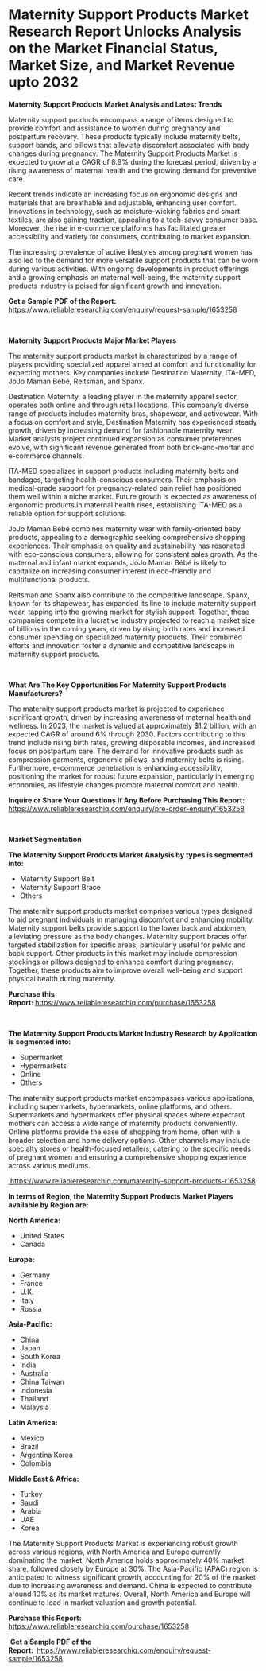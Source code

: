 <p><h1>Maternity Support Products Market Research Report Unlocks Analysis on the Market Financial Status, Market Size, and Market Revenue upto 2032</h1></p><p><strong>Maternity Support Products Market Analysis and Latest Trends</strong></p>
<p><p>Maternity support products encompass a range of items designed to provide comfort and assistance to women during pregnancy and postpartum recovery. These products typically include maternity belts, support bands, and pillows that alleviate discomfort associated with body changes during pregnancy. The Maternity Support Products Market is expected to grow at a CAGR of 8.9% during the forecast period, driven by a rising awareness of maternal health and the growing demand for preventive care. </p><p>Recent trends indicate an increasing focus on ergonomic designs and materials that are breathable and adjustable, enhancing user comfort. Innovations in technology, such as moisture-wicking fabrics and smart textiles, are also gaining traction, appealing to a tech-savvy consumer base. Moreover, the rise in e-commerce platforms has facilitated greater accessibility and variety for consumers, contributing to market expansion. </p><p>The increasing prevalence of active lifestyles among pregnant women has also led to the demand for more versatile support products that can be worn during various activities. With ongoing developments in product offerings and a growing emphasis on maternal well-being, the maternity support products industry is poised for significant growth and innovation.</p></p>
<p><strong>Get a Sample PDF of the Report:&nbsp;</strong> <a href="https://www.reliableresearchiq.com/enquiry/request-sample/1653258?utm_campaign=2319&utm_medium=2&utm_source=Github&utm_content=ia&utm_term=18042025&utm_id=maternity-support-products">https://www.reliableresearchiq.com/enquiry/request-sample/1653258</a></p>
<p>&nbsp;</p>
<p><strong>Maternity Support Products Major Market Players</strong></p>
<p><p>The maternity support products market is characterized by a range of players providing specialized apparel aimed at comfort and functionality for expecting mothers. Key companies include Destination Maternity, ITA-MED, JoJo Maman Bébé, Reitsman, and Spanx.</p><p>Destination Maternity, a leading player in the maternity apparel sector, operates both online and through retail locations. This company’s diverse range of products includes maternity bras, shapewear, and activewear. With a focus on comfort and style, Destination Maternity has experienced steady growth, driven by increasing demand for fashionable maternity wear. Market analysts project continued expansion as consumer preferences evolve, with significant revenue generated from both brick-and-mortar and e-commerce channels.</p><p>ITA-MED specializes in support products including maternity belts and bandages, targeting health-conscious consumers. Their emphasis on medical-grade support for pregnancy-related pain relief has positioned them well within a niche market. Future growth is expected as awareness of ergonomic products in maternal health rises, establishing ITA-MED as a reliable option for support solutions.</p><p>JoJo Maman Bébé combines maternity wear with family-oriented baby products, appealing to a demographic seeking comprehensive shopping experiences. Their emphasis on quality and sustainability has resonated with eco-conscious consumers, allowing for consistent sales growth. As the maternal and infant market expands, JoJo Maman Bébé is likely to capitalize on increasing consumer interest in eco-friendly and multifunctional products.</p><p>Reitsman and Spanx also contribute to the competitive landscape. Spanx, known for its shapewear, has expanded its line to include maternity support wear, tapping into the growing market for stylish support. Together, these companies compete in a lucrative industry projected to reach a market size of billions in the coming years, driven by rising birth rates and increased consumer spending on specialized maternity products. Their combined efforts and innovation foster a dynamic and competitive landscape in maternity support products.</p></p>
<p>&nbsp;</p>
<p><strong>What Are The Key Opportunities For Maternity Support Products Manufacturers?</strong></p>
<p><p>The maternity support products market is projected to experience significant growth, driven by increasing awareness of maternal health and wellness. In 2023, the market is valued at approximately $1.2 billion, with an expected CAGR of around 6% through 2030. Factors contributing to this trend include rising birth rates, growing disposable incomes, and increased focus on postpartum care. The demand for innovative products such as compression garments, ergonomic pillows, and maternity belts is rising. Furthermore, e-commerce penetration is enhancing accessibility, positioning the market for robust future expansion, particularly in emerging economies, as lifestyle changes promote maternal comfort and health.</p></p>
<p><strong>Inquire or Share Your Questions If Any Before Purchasing This Report:</strong> <a href="https://www.reliableresearchiq.com/enquiry/pre-order-enquiry/1653258?utm_campaign=2319&utm_medium=2&utm_source=Github&utm_content=ia&utm_term=18042025&utm_id=maternity-support-products">https://www.reliableresearchiq.com/enquiry/pre-order-enquiry/1653258</a></p>
<p>&nbsp;</p>
<p><strong>Market Segmentation</strong></p>
<p><strong>The Maternity Support Products Market Analysis by types is segmented into:</strong></p>
<p><ul><li>Maternity Support Belt</li><li>Maternity Support Brace</li><li>Others</li></ul></p>
<p><p>The maternity support products market comprises various types designed to aid pregnant individuals in managing discomfort and enhancing mobility. Maternity support belts provide support to the lower back and abdomen, alleviating pressure as the body changes. Maternity support braces offer targeted stabilization for specific areas, particularly useful for pelvic and back support. Other products in this market may include compression stockings or pillows designed to enhance comfort during pregnancy. Together, these products aim to improve overall well-being and support physical health during maternity.</p></p>
<p><strong>Purchase this Report:&nbsp;</strong><a href="https://www.reliableresearchiq.com/purchase/1653258?utm_campaign=2319&utm_medium=2&utm_source=Github&utm_content=ia&utm_term=18042025&utm_id=maternity-support-products">https://www.reliableresearchiq.com/purchase/1653258</a></p>
<p>&nbsp;</p>
<p><strong>The Maternity Support Products Market Industry Research by Application is segmented into:</strong></p>
<p><ul><li>Supermarket</li><li>Hypermarkets</li><li>Online</li><li>Others</li></ul></p>
<p><p>The maternity support products market encompasses various applications, including supermarkets, hypermarkets, online platforms, and others. Supermarkets and hypermarkets offer physical spaces where expectant mothers can access a wide range of maternity products conveniently. Online platforms provide the ease of shopping from home, often with a broader selection and home delivery options. Other channels may include specialty stores or health-focused retailers, catering to the specific needs of pregnant women and ensuring a comprehensive shopping experience across various mediums.</p></p>
<p><a href="https://www.reliableresearchiq.com/maternity-support-products-r1653258?utm_campaign=2319&utm_medium=2&utm_source=Github&utm_content=ia&utm_term=18042025&utm_id=maternity-support-products">&nbsp;https://www.reliableresearchiq.com/maternity-support-products-r1653258</a></p>
<p><strong>In terms of Region, the Maternity Support Products Market Players available by Region are:</strong></p>
<p>
    <p> <strong> North America: </strong>
        <ul>
            <li>United States</li>
            <li>Canada</li>
        </ul>
        </p> 
    <p> <strong> Europe: </strong>
        <ul>
            <li>Germany</li>
            <li>France</li>
            <li>U.K.</li>
            <li>Italy</li>
            <li>Russia</li>
        </ul>
        </p> 
    <p> <strong> Asia-Pacific: </strong>
        <ul>
            <li>China</li>
            <li>Japan</li>
            <li>South Korea</li>
            <li>India</li>
            <li>Australia</li>
            <li>China Taiwan</li>
            <li>Indonesia</li>
            <li>Thailand</li>
            <li>Malaysia</li>
        </ul>
        </p> 
    <p> <strong> Latin America: </strong>
        <ul>
            <li>Mexico</li>
            <li>Brazil</li>
            <li>Argentina Korea</li>
            <li>Colombia</li>
        </ul>
        </p> 
    <p> <strong> Middle East & Africa: </strong>
        <ul>
            <li>Turkey</li>
            <li>Saudi</li>
            <li>Arabia</li>
            <li>UAE</li>
            <li>Korea</li>
        </ul>
    </p>
    </p>
<p><p>The Maternity Support Products Market is experiencing robust growth across various regions, with North America and Europe currently dominating the market. North America holds approximately 40% market share, followed closely by Europe at 30%. The Asia-Pacific (APAC) region is anticipated to witness significant growth, accounting for 20% of the market due to increasing awareness and demand. China is expected to contribute around 10% as its market matures. Overall, North America and Europe will continue to lead in market valuation and growth potential.</p></p>
<p><strong>Purchase this Report: </strong><a href="https://www.reliableresearchiq.com/purchase/1653258?utm_campaign=2319&utm_medium=2&utm_source=Github&utm_content=ia&utm_term=18042025&utm_id=maternity-support-products">https://www.reliableresearchiq.com/purchase/1653258</a></p>
<p>&nbsp;<strong>Get a Sample PDF of the Report:&nbsp;&nbsp;</strong><a href="https://www.reliableresearchiq.com/enquiry/request-sample/1653258?utm_campaign=2319&utm_medium=2&utm_source=Github&utm_content=ia&utm_term=18042025&utm_id=maternity-support-products">https://www.reliableresearchiq.com/enquiry/request-sample/1653258</a></p>
<p><strong></strong></p>
<p><p></p><p></p><p></p></p>